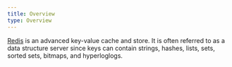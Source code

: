 ```yaml
---
title: Overview
type: Overview
---
```


[Redis](http://redis.io/) is an advanced key-value cache and store. It is often referred to as a data structure server since keys can contain strings, hashes, lists, sets, sorted sets, bitmaps, and hyperloglogs.
